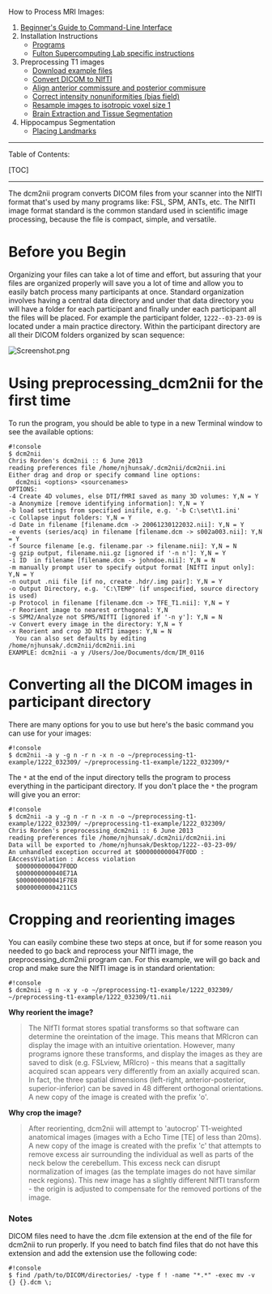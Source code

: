 How to Process MRI Images:

1. [Beginner's Guide to Command-Line Interface](begin_primer)
2. Installation Instructions
    * [Programs](Home)
    * [Fulton Supercomputing Lab specific instructions](fsl)
3. Preprocessing T1 images
     * [Download example files](https://bitbucket.org/njhunsaker/preprocessing-t1-example)
     * [Convert DICOM to NIfTI](preprocessing_dcm2nii)
     * [Align anterior commissure and posterior commisure](preprocessing_acpcdetect)
     * [Correct intensity nonuniformities (bias field)](preprocessing_N4BiasFieldCorrection)
     * [Resample images to isotropic voxel size 1](preprocessing_resample)
     * [Brain Extraction and Tissue Segmentation](preprocessing_antscorticalthickness)
4. Hippocampus Segmentation
     * [Placing Landmarks](hpc_landmarks)

---------------------------------------

Table of Contents:

[TOC]

---------------------------------------

The dcm2nii program converts DICOM files from your scanner into the NIfTI format that's used by many programs like: FSL, SPM, ANTs, etc. The NIfTI image format standard is the common standard used in scientific image processing, because the file is compact, simple, and versatile.

# Before you Begin

Organizing your files can take a lot of time and effort, but assuring that your files are organized properly will save you a lot of time and allow you to easily batch process many participants at once. Standard organization involves having a central data directory and under that data directory you will have a folder for each participant and finally under each participant all the files will be placed. For example the participant folder, `1222--03-23-09` is located under a main practice directory. Within the participant directory are all their DICOM folders organized by scan sequence:

![Screenshot.png](https://bitbucket.org/repo/pAjpdx/images/2724483552-Screenshot.png)

# Using preprocessing_dcm2nii for the first time

To run the program, you should be able to type in a new Terminal window to see the available options:

```
#!console
$ dcm2nii
Chris Rorden's dcm2nii :: 6 June 2013
reading preferences file /home/njhunsak/.dcm2nii/dcm2nii.ini
Either drag and drop or specify command line options:
  dcm2nii <options> <sourcenames>
OPTIONS:
-4 Create 4D volumes, else DTI/fMRI saved as many 3D volumes: Y,N = Y
-a Anonymize [remove identifying information]: Y,N = Y
-b load settings from specified inifile, e.g. '-b C:\set\t1.ini'  
-c Collapse input folders: Y,N = Y
-d Date in filename [filename.dcm -> 20061230122032.nii]: Y,N = Y
-e events (series/acq) in filename [filename.dcm -> s002a003.nii]: Y,N = Y
-f Source filename [e.g. filename.par -> filename.nii]: Y,N = N
-g gzip output, filename.nii.gz [ignored if '-n n']: Y,N = Y
-i ID  in filename [filename.dcm -> johndoe.nii]: Y,N = N
-m manually prompt user to specify output format [NIfTI input only]: Y,N = Y
-n output .nii file [if no, create .hdr/.img pair]: Y,N = Y
-o Output Directory, e.g. 'C:\TEMP' (if unspecified, source directory is used)
-p Protocol in filename [filename.dcm -> TFE_T1.nii]: Y,N = Y
-r Reorient image to nearest orthogonal: Y,N 
-s SPM2/Analyze not SPM5/NIfTI [ignored if '-n y']: Y,N = N
-v Convert every image in the directory: Y,N = Y
-x Reorient and crop 3D NIfTI images: Y,N = N
  You can also set defaults by editing /home/njhunsak/.dcm2nii/dcm2nii.ini
EXAMPLE: dcm2nii -a y /Users/Joe/Documents/dcm/IM_0116
``` 

# Converting all the DICOM images in participant directory

There are many options for you to use but here's the basic command you can use for your images:

```
#!console
$ dcm2nii -a y -g n -r n -x n -o ~/preprocessing-t1-example/1222_032309/ ~/preprocessing-t1-example/1222_032309/*
```

The `*` at the end of the input directory tells the program to process everything in the participant directory. If you don't place the `*` the program will give you an error:

```
#!console
$ dcm2nii -a y -g n -r n -x n -o ~/preprocessing-t1-example/1222_032309/ ~/preprocessing-t1-example/1222_032309/
Chris Rorden's preprocessing_dcm2nii :: 6 June 2013
reading preferences file /home/njhunsak/.dcm2nii/dcm2nii.ini
Data will be exported to /home/njhunsak/Desktop/1222--03-23-09/
An unhandled exception occurred at $000000000047F0DD :
EAccessViolation : Access violation
  $000000000047F0DD
  $000000000040E71A
  $000000000041F7E8
  $00000000004211C5
```

# Cropping and reorienting images

You can easily combine these two steps at once, but if for some reason you needed to go back and reprocess your NIfTI image, the preprocessing_dcm2nii program can. For this example, we will go back and crop and make sure the NIfTI image is in standard orientation:

```
#!console
$ dcm2nii -g n -x y -o ~/preprocessing-t1-example/1222_032309/ ~/preprocessing-t1-example/1222_032309/t1.nii
```

**Why reorient the image?**

> The NIfTI format stores spatial transforms so that software can determine the oreintation of the image. This means that MRIcron can display the image with an intuitive orientation. However, many programs ignore these transforms, and display the images as they are saved to disk (e.g. FSLview, MRIcro) - this means that a sagittally acquired scan appears very differently from an axially acquired scan. In fact, the three spatial dimensions (left-right, anterior-posterior, superior-inferior) can be saved in 48 different orthogonal orientations. A new copy of the image is created with the prefix 'o'.

**Why crop the image?**

> After reorienting, dcm2nii will attempt to 'autocrop' T1-weighted anatomical images (images with a Echo Time [TE] of less than 20ms). A new copy of the image is created with the prefix 'c' that attempts to remove excess air surrounding the individual as well as parts of the neck below the cerebellum. This excess neck can disrupt normalization of images (as the template images do not have similar neck regions). This new image has a slightly different NIfTI transform - the origin is adjusted to compensate for the removed portions of the image. 

### Notes

DICOM files need to have the .dcm file extension at the end of the file for dcm2nii to run properly. If you need to batch find files that do not have this extension and add the extension use the following code:

```
#!console
$ find /path/to/DICOM/directories/ -type f ! -name "*.*" -exec mv -v {} {}.dcm \;
```